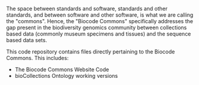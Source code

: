 The space between standards and software, standards and other standards, and between software and other software, is what we are calling the "commons". Hence, the "Biocode Commons" specifically addresses the gap present in the biodiversity genomics community between collections based data (commonly museum specimens and tissues) and the sequence based data sets.

This code repository contains files directly pertaining to the Biocode Commons. This includes:

  * The Biocode Commons Website Code
  * bioCollections Ontology working versions